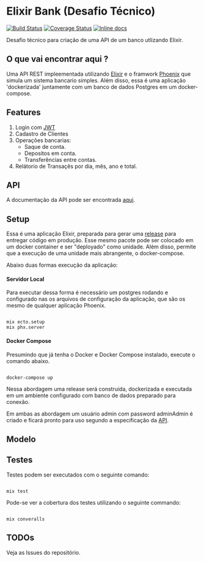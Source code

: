 # Elixir Bank (Desafio Técnico)

[![Build Status](https://travis-ci.org/t00lmaker/elixir-bank.svg?branch=master)](https://travis-ci.org/t00lmaker/elixir-bank)
[![Coverage Status](https://coveralls.io/repos/github/t00lmaker/elixir-bank/badge.svg?branch=master)](https://coveralls.io/github/t00lmaker/elixir-bank?branch=master)
[![Inline docs](http://inch-ci.org/github/t00lmaker/elixir-bank.svg?branch=HEAD)](http://inch-ci.org/github/t00lmaker/elixir-bank)

Desafio técnico para criação de uma API de um banco utlizando Elixir.


## O que vai encontrar aqui ?
 Uma API REST impleementada utilizando [Elixir](https://elixir-lang.org/) e o framwork [Phoenix](https://www.phoenixframework.org) que simula um sistema bancario simples. Além disso, essa é uma aplicação 'dockerizada' juntamente com um banco de dados Postgres em um docker-compose.

## Features
  
1. Login com [JWT](https://jwt.io/)
2. Cadastro de Clientes
3. Operações bancarias:
    - Saque de conta.
    - Depositos em conta.
    - Transferências entre contas.
4. Relátorio de Transaçẽs por dia, mês, ano e total. 

## API

A documentação da API pode ser encontrada [aqui](https://documenter.getpostman.com/view/593922/SWECWF1b). 

## Setup

Essa é uma aplicação Elixir, preparada para gerar uma [release](https://hexdocs.pm/mix/Mix.Tasks.Release.html#module-why-releases) para entregar código em produção.
Esse mesmo pacote pode ser colocado em um docker container e ser "deployado" como unidade. 
Além disso, permite que a execução de uma unidade mais abrangente, o docker-compose.

Abaixo duas formas execução da aplicação:

#### Servidor Local

Para executar dessa forma é necessário um postgres rodando e configurado nas 
os arquivos de configuração da aplicação, que são os mesmo de qualquer aplicação 
Phoenix.

```

mix ecto.setup
mix phx.server

```

#### Docker Compose

Presumindo que já tenha o Docker e Docker Compose instalado, execute o comando abaixo.  

```

docker-compose up

```

Nessa abordagem uma release será construida, dockerizada e executada em um ambiente 
configurado com banco de dados preparado para conexão.

Em ambas as abordagem um usuário admin com password adminAdmin é criado e ficará pronto para uso segundo a 
especificação da [API](https://documenter.getpostman.com/view/593922/SWECWF1b). 

## Modelo

## Testes

Testes podem ser executados com o seguinte comando:

```

mix test

```

Pode-se ver a cobertura dos testes utilizando o seguinte commando:

```

mix converalls

```

## TODOs

Veja as Issues do repositório.

